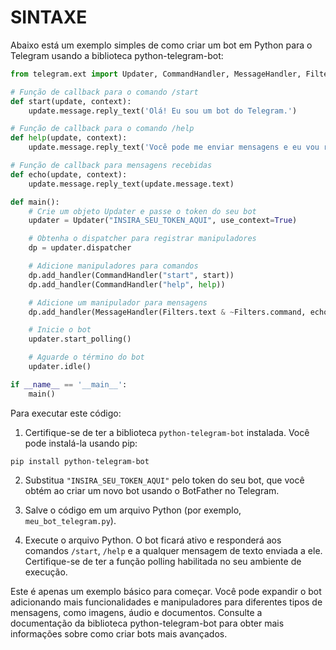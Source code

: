# SINTAXE
Abaixo está um exemplo simples de como criar um bot em Python para o Telegram usando a biblioteca python-telegram-bot:

```python
from telegram.ext import Updater, CommandHandler, MessageHandler, Filters

# Função de callback para o comando /start
def start(update, context):
    update.message.reply_text('Olá! Eu sou um bot do Telegram.')

# Função de callback para o comando /help
def help(update, context):
    update.message.reply_text('Você pode me enviar mensagens e eu vou respondê-las.')

# Função de callback para mensagens recebidas
def echo(update, context):
    update.message.reply_text(update.message.text)

def main():
    # Crie um objeto Updater e passe o token do seu bot
    updater = Updater("INSIRA_SEU_TOKEN_AQUI", use_context=True)

    # Obtenha o dispatcher para registrar manipuladores
    dp = updater.dispatcher

    # Adicione manipuladores para comandos
    dp.add_handler(CommandHandler("start", start))
    dp.add_handler(CommandHandler("help", help))

    # Adicione um manipulador para mensagens
    dp.add_handler(MessageHandler(Filters.text & ~Filters.command, echo))

    # Inicie o bot
    updater.start_polling()

    # Aguarde o término do bot
    updater.idle()

if __name__ == '__main__':
    main()
```

Para executar este código:

1. Certifique-se de ter a biblioteca `python-telegram-bot` instalada. Você pode instalá-la usando pip:
```
pip install python-telegram-bot
```

2. Substitua `"INSIRA_SEU_TOKEN_AQUI"` pelo token do seu bot, que você obtém ao criar um novo bot usando o BotFather no Telegram.

3. Salve o código em um arquivo Python (por exemplo, `meu_bot_telegram.py`).

4. Execute o arquivo Python. O bot ficará ativo e responderá aos comandos `/start`, `/help` e a qualquer mensagem de texto enviada a ele. Certifique-se de ter a função polling habilitada no seu ambiente de execução.

Este é apenas um exemplo básico para começar. Você pode expandir o bot adicionando mais funcionalidades e manipuladores para diferentes tipos de mensagens, como imagens, áudio e documentos. Consulte a documentação da biblioteca python-telegram-bot para obter mais informações sobre como criar bots mais avançados.